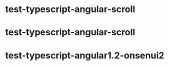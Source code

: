 # test-typescript-angular-scroll
# test-typescript-angular-scroll
# test-typescript-angular1.2-onsenui2
